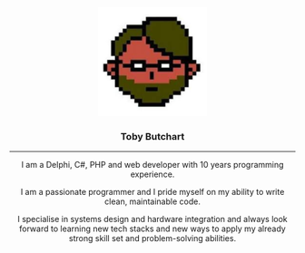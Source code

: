 <p align="center">
    <img src="img/icons/android-chrome-192x192.png" alt="Toby Butchart">
</p>
<h3 align="center">Toby Butchart</h3>
<hr>
<p align="center">I am a Delphi, C#, PHP and web developer with 10 years programming experience.</p>
<p align="center">I am a passionate programmer and I pride myself on my ability to write clean, maintainable code.</p>
<p align="center">I specialise in systems design and hardware integration and always look forward to learning new tech stacks and new ways to apply my already strong skill set and problem-solving abilities.</p>